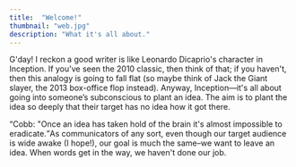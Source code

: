 ```yaml
---
title:  "Welcome!"
thumbnail: "web.jpg"
description: "What it's all about."
---
```


G'day! I reckon a good writer is like Leonardo Dicaprio's character in Inception. If you've seen the 2010 classic, then think of that; if you haven't, then this analogy is going to fall flat (so maybe think of Jack the Giant slayer, the 2013 box-office flop instead). Anyway, Inception—it's all about going into someone’s subconscious to plant an idea. The aim is to plant the idea so deeply that their target has no idea how it got there.

<p><q class="decoration">Cobb: "Once an idea has taken hold of the brain it's almost impossible to eradicate.</q>As communicators of any sort, even though our target audience is wide awake (I hope!), our goal is much the same–we want to leave an idea. When words get in the way, we haven't done our job.</p>
